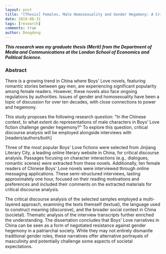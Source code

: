 ```yaml
---
layout: post
title: "[Thesis] Females, Male Homosexuality and Gender Hegemony: A Critical Discourse Analysis of Boys' Love Novels in the Chinese Context"
date: 2019-08-31
tags: [research]
comments: true
author: Dongdong
---
```


***This research was my graduate thesis (Merit) from the Department of Media and Communications at the London School of Economics and Political Science.***

<h3>Abstract</h3>

There is a growing trend in China where Boys' Love novels, featuring romantic stories between gay men, are experiencing significant popularity among female readers. However, these novels also face ongoing regulations by authorities. Issues of gender and homosexuality have been a topic of discussion for over ten decades, with close connections to power and hegemony.

This study proposes the following research question: "In the Chinese context, to what extent do representations of male characters in Boys' Love fiction challenge gender hegemony?"  To explore this question, critical discourse analysis will be employed alongside interviews with [readers/authors/both]

Three of the most popular Boys' Love fictions were selected from Jinjiang Literary City, a leading online literary website in China, for critical discourse analysis. Passages focusing on character interactions (e.g., dialogues, romantic scenes) were extracted from these novels. Additionally, ten female readers of Chinese Boys' Love novels were interviewed through online messaging applications. These semi-structured interviews, lasting approximately one hour, focused on their reading motivations and preferences and included their comments on the extracted materials for critical discourse analysis.

The critical discourse analysis of the selected samples employed a multi-layered approach, examining the texts themself (textual), the language used to construct meaning (discursive), and the broader social context in China (societal).  Thematic analysis of the interview transcripts further enriched the understanding. The dissertation concludes that Boys' Love narratives in China can be seen as a form of negotiated resistance against gender hegemony in a patriarchal society. While they may not entirely dismantle traditional gender roles, these narratives offer alternative portrayals of masculinity and potentially challenge some aspects of societal expectations.


